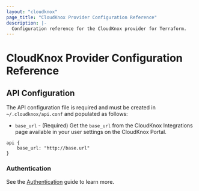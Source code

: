 ```yaml
---
layout: "cloudknox"
page_title: "CloudKnox Provider Configuration Reference"
description: |-
  Configuration reference for the CloudKnox provider for Terraform.
---
```



# CloudKnox Provider Configuration Reference

## API Configuration

The API configuration file is required and must be created in `~/.cloudknox/api.conf` and populated as follows:

* `base_url` - (Required) Get the `base_url` from the CloudKnox Integrations page available in your user settings on the CloudKnox Portal. 

```HOCON
api {
    base_url: "http://base.url"
}
```

### Authentication

See the [Authentication](/providers/cloudknox/cloudknox/latest/docs/guides/authentication_reference.md) guide to learn more.


